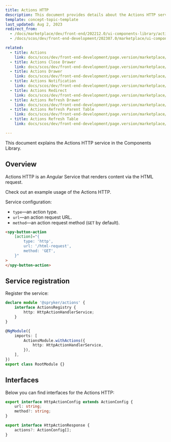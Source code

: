 ```yaml
---
title: Actions HTTP
description: This document provides details about the Actions HTTP service in the Components Library.
template: concept-topic-template
last_updated: Aug 2, 2023
redirect_from:
  - /docs/marketplace/dev/front-end/202212.0/ui-components-library/actions/actions-http.html
  - /docs/scos/dev/front-end-development/202307.0/marketplace/ui-components-library/actions/actions-http.html

related:
  - title: Actions
    link: docs/scos/dev/front-end-development/page.version/marketplace/ui-components-library/actions/ui-components-library-actions.html
  - title: Actions Close Drawer
    link: docs/scos/dev/front-end-development/page.version/marketplace/ui-components-library/actions/actions-close-drawer.html
  - title: Actions Drawer
    link: docs/scos/dev/front-end-development/page.version/marketplace/ui-components-library/actions/actions-drawer.html
  - title: Actions Notification
    link: docs/scos/dev/front-end-development/page.version/marketplace/ui-components-library/actions/actions-notification.html
  - title: Actions Redirect
    link: docs/scos/dev/front-end-development/page.version/marketplace/ui-components-library/actions/actions-redirect.html
  - title: Actions Refresh Drawer
    link: docs/scos/dev/front-end-development/page.version/marketplace/ui-components-library/actions/actions-refresh-drawer.html
  - title: Actions Refresh Parent Table
    link: docs/scos/dev/front-end-development/page.version/marketplace/ui-components-library/actions/actions-refresh-parent-table.html
  - title: Actions Refresh Table
    link: docs/scos/dev/front-end-development/page.version/marketplace/ui-components-library/actions/actions-refresh-table.html

---
```


This document explains the Actions HTTP service in the Components Library.

## Overview

Actions HTTP is an Angular Service that renders content via the HTML request.

Check out an example usage of the Actions HTTP.

Service configuration:

- `type`—an action type.  
- `url`—an action request URL.  
- `method`—an action request method (`GET` by default).  

```html
<spy-button-action
    [action]="{
        type: 'http',
        url: '/html-request',
        method: 'GET',
    }"
>
</spy-button-action>
```

## Service registration

Register the service:

```ts
declare module '@spryker/actions' {
    interface ActionsRegistry {
        http: HttpActionHandlerService;
    }
}

@NgModule({
    imports: [
        ActionsModule.withActions({
            http: HttpActionHandlerService,
        }),
    ],
})
export class RootModule {}
```

## Interfaces

Below you can find interfaces for the Actions HTTP:

```ts
export interface HttpActionConfig extends ActionConfig {
    url: string;
    method?: string;
}

export interface HttpActionResponse {
    actions?: ActionConfig[];
}
```

